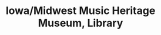 ---
layout: repo
title: "Iowa/Midwest Music Heritage Museum, Library"
id: 11995
permalink: repos/11995/
---